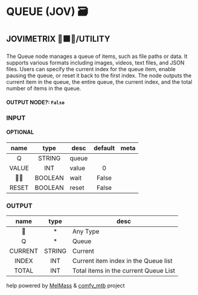 # QUEUE (JOV) 🗃

## JOVIMETRIX 🔺🟩🔵/UTILITY

The Queue node manages a queue of items, such as file paths or data. It supports various formats including images, videos, text files, and JSON files. Users can specify the current index for the queue item, enable pausing the queue, or reset it back to the first index. The node outputs the current item in the queue, the entire queue, the current index, and the total number of items in the queue.

#### OUTPUT NODE?: `False`

### INPUT

#### OPTIONAL

name|type|desc|default|meta
:---:|:---:|---|:---:|---
Q| STRING | queue |  | 
VALUE| INT | value | 0 | 
✋🏽| BOOLEAN | wait | False | 
RESET| BOOLEAN | reset | False | 

### OUTPUT

name|type|desc
:---:|:---:|---
🔮| * | Any Type 
Q| * | Queue 
CURRENT| STRING | Current 
INDEX| INT | Current item index in the Queue list 
TOTAL| INT | Total items in the current Queue List 

help powered by [MelMass](https://github.com/melMass) & [comfy_mtb](https://github.com/melMass/comfy_mtb) project